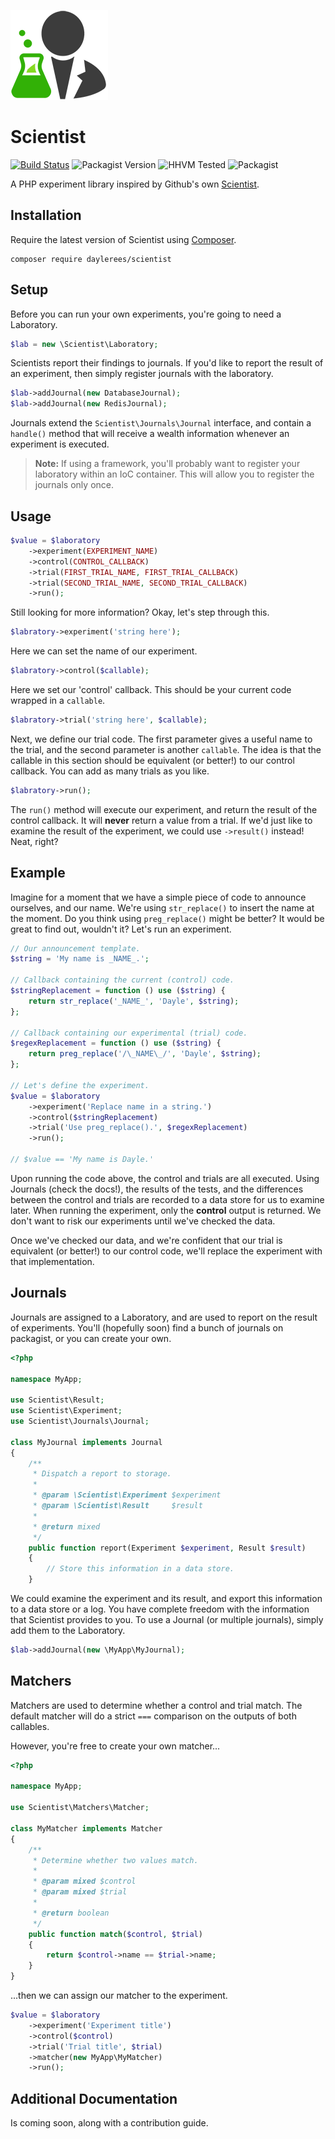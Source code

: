 ![Scientist](scientist.png)

# Scientist

[![Build Status](https://travis-ci.org/daylerees/scientist.svg?branch=master)](https://travis-ci.org/daylerees/scientist)
![Packagist Version](https://img.shields.io/packagist/v/daylerees/scientist.svg)
![HHVM Tested](https://img.shields.io/hhvm/daylerees/scientist.svg)
![Packagist](https://img.shields.io/packagist/dt/daylerees/scientist.svg)

A PHP experiment library inspired by Github's own [Scientist](https://github.com/github/scientist).

## Installation

Require the latest version of Scientist using [Composer](https://getcomposer.org/).

    composer require daylerees/scientist

## Setup

Before you can run your own experiments, you're going to need  a Laboratory.

```php
$lab = new \Scientist\Laboratory;
```

Scientists report their findings to journals. If you'd like to report the result of an experiment, then simply register journals with the laboratory.

```php
$lab->addJournal(new DatabaseJournal);
$lab->addJournal(new RedisJournal);
```

Journals extend the `Scientist\Journals\Journal` interface, and contain a `handle()` method that will receive a wealth information whenever an experiment is executed.

> **Note:** If using a framework, you'll probably want to register your laboratory within an IoC container. This will allow you to register the journals only once.

## Usage

```php
$value = $laboratory
    ->experiment(EXPERIMENT_NAME)
    ->control(CONTROL_CALLBACK)
    ->trial(FIRST_TRIAL_NAME, FIRST_TRIAL_CALLBACK)
    ->trial(SECOND_TRIAL_NAME, SECOND_TRIAL_CALLBACK)
    ->run();
```

Still looking for more information? Okay, let's step through this.

```php
$labratory->experiment('string here');
```

Here we can set the name of our experiment.

```php
$labratory->control($callable);
```

Here we set our 'control' callback. This should be your current code wrapped in a `callable`.

```php
$labratory->trial('string here', $callable);
```

Next, we define our trial code. The first parameter gives a useful name to the trial, and the second parameter is another `callable`. The idea is that the callable in this section should be equivalent (or better!) to our control callback. You can add as many trials as you like.

```php
$labratory->run();
```

The `run()` method will execute our experiment, and return the result of the control callback. It will **never** return a value from a trial. If we'd just like to examine the result of the experiment, we could use `->result()` instead! Neat, right?

## Example

Imagine for a moment that we have a simple piece of code to announce ourselves, and our name. We're using `str_replace()` to insert the name at the moment. Do you think using `preg_replace()` might be better? It would be great to find out, wouldn't it? Let's run an experiment.

```php
// Our announcement template.
$string = 'My name is _NAME_.';

// Callback containing the current (control) code.
$stringReplacement = function () use ($string) {
    return str_replace('_NAME_', 'Dayle', $string);
};

// Callback containing our experimental (trial) code.
$regexReplacement = function () use ($string) {
    return preg_replace('/\_NAME\_/', 'Dayle', $string);
};

// Let's define the experiment.
$value = $laboratory
    ->experiment('Replace name in a string.')
    ->control($stringReplacement)
    ->trial('Use preg_replace().', $regexReplacement)
    ->run();

// $value == 'My name is Dayle.'
```

Upon running the code above, the control and trials are all executed. Using Journals (check the docs!), the results of the tests, and the differences between the control and trials are recorded to a data store for us to examine later. When running the experiment, only the **control** output is returned. We don't want to risk our experiments until we've checked the data.

Once we've checked our data, and we're confident that our trial is equivalent (or better!) to our control code, we'll replace the experiment with that implementation.

## Journals

Journals are assigned to a Laboratory, and are used to report on the result of experiments. You'll (hopefully soon) find a bunch of journals on packagist, or you can create your own.

```php
<?php

namespace MyApp;

use Scientist\Result;
use Scientist\Experiment;
use Scientist\Journals\Journal;

class MyJournal implements Journal
{
    /**
     * Dispatch a report to storage.
     *
     * @param \Scientist\Experiment $experiment
     * @param \Scientist\Result     $result
     *
     * @return mixed
     */
    public function report(Experiment $experiment, Result $result)
    {
        // Store this information in a data store.
    }
```

We could examine the experiment and its result, and export this information to a data store or a log. You have complete freedom with the information that Scientist provides to you. To use a Journal (or multiple journals), simply add them to the Laboratory.

```php
$lab->addJournal(new \MyApp\MyJournal);
```

## Matchers

Matchers are used to determine whether a control and trial match. The default matcher will do a strict `===` comparison on the outputs of both callables.

However, you're free to create your own matcher...

```php
<?php

namespace MyApp;

use Scientist\Matchers\Matcher;

class MyMatcher implements Matcher
{
    /**
     * Determine whether two values match.
     *
     * @param mixed $control
     * @param mixed $trial
     *
     * @return boolean
     */
    public function match($control, $trial)
    {
        return $control->name == $trial->name;
    }
}
```

...then we can assign our matcher to the experiment.

```php
$value = $laboratory
    ->experiment('Experiment title')
    ->control($control)
    ->trial('Trial title', $trial)
    ->matcher(new MyApp\MyMatcher)
    ->run();
```

## Additional Documentation

Is coming soon, along with a contribution guide.
